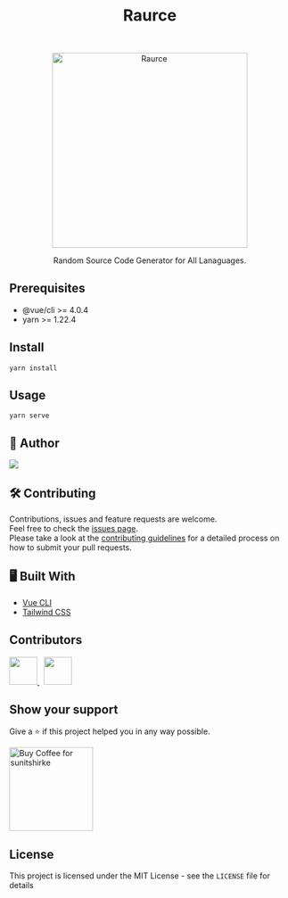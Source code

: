 <h1 align="center"> Raurce </h1> <br>
<p align="center">
    <img alt="Raurce" title="Raurce" src="https://drive.google.com/uc?export=view&id=1O9W48KAE75-TKxo8vDAjtmjP1A2fIzLs" width="350">
</p>

<p align="center">
  Random Source Code Generator for All Lanaguages.
</p>

## Prerequisites

- @vue/cli >= 4.0.4
- yarn >= 1.22.4

## Install

`yarn install`

## Usage

`yarn serve`

## 👾 Author

<a href="https://twitter.com/intent/follow?screen_name=sunitshirke_88">
  <img src="https://img.shields.io/twitter/follow/sunitshirke_88?color=1DA1F2&logo=twitter&style=for-the-badge" />
</a>

##  🛠 Contributing 

Contributions, issues and feature requests are welcome. <br/>
Feel free to check the [issues page](https://github.com/Maddoxx88/raurce/issues). <br/>
Please take a look at the [contributing guidelines](./CONTRIBUTING.md) for a detailed process on how to submit your pull requests.

## 🖥 Built With

- [Vue CLI](https://cli.vuejs.org/)
- [Tailwind CSS](https://tailwindcss.com/)

## Contributors

<p align="left">
    <a href="https://github.com/acervenky">
        <img src="https://avatars1.githubusercontent.com/u/3079536?s=460&u=124117513fe23f2007e39d2a9a3f5ac29fe914b2&v=4" width="50" />
    </a>
    &nbsp;
    <a href="https://github.com/localhoax">
        <img src="https://avatars1.githubusercontent.com/u/25924682?s=460&u=712e6fc63e0e0aa07b6608950152047f04e3c610&v=4" width="50" />
    </a>
</p>

## Show your support 

Give a ⭐ if this project helped you in any way possible.
<p align="left">
  <a href='https://ko-fi.com/sunitshirke' target='_blank'><img width="150" src='https://cdn.ko-fi.com/cdn/kofi3.png?v=2' alt='Buy Coffee for sunitshirke' />
  </a>
</p>

## License

This project is licensed under the MIT License - see the `LICENSE` file for details

